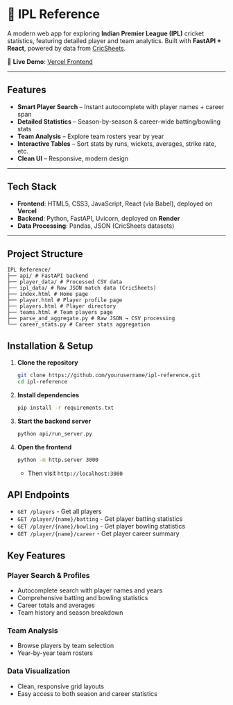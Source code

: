 # 🏏 IPL Reference  

A modern web app for exploring **Indian Premier League (IPL)** cricket statistics, featuring detailed player and team analytics. Built with **FastAPI + React**, powered by data from [CricSheets](https://cricsheet.org/).  

🔗 **Live Demo**: [Vercel Frontend](https://ipl-reference.vercel.app)

---

## Features  

- **Smart Player Search** – Instant autocomplete with player names + career span  
- **Detailed Statistics** – Season-by-season & career-wide batting/bowling stats  
- **Team Analysis** – Explore team rosters year by year  
- **Interactive Tables** – Sort stats by runs, wickets, averages, strike rate, etc.  
- **Clean UI** – Responsive, modern design  

---

## Tech Stack  

- **Frontend**: HTML5, CSS3, JavaScript, React (via Babel), deployed on **Vercel**  
- **Backend**: Python, FastAPI, Uvicorn, deployed on **Render**  
- **Data Processing**: Pandas, JSON (CricSheets datasets)  

---

## Project Structure  

```
IPL Reference/
├── api/ # FastAPI backend
├── player_data/ # Processed CSV data
├── ipl_data/ # Raw JSON match data (CricSheets)
├── index.html # Home page
├── player.html # Player profile page
├── players.html # Player directory
├── teams.html # Team players page
├── parse_and_aggregate.py # Raw JSON → CSV processing
└── career_stats.py # Career stats aggregation
```

## Installation & Setup

1. **Clone the repository**
   ```bash
   git clone https://github.com/yourusername/ipl-reference.git
   cd ipl-reference
   ```

2. **Install dependencies**
   ```bash
   pip install -r requirements.txt
   ```

3. **Start the backend server**
   ```bash
   python api/run_server.py
   ```

4. **Open the frontend**
   ```bash
   python -m http.server 3000
   ```
   - Then visit `http://localhost:3000`

## API Endpoints

- `GET /players` - Get all players
- `GET /player/{name}/batting` - Get player batting statistics
- `GET /player/{name}/bowling` - Get player bowling statistics
- `GET /player/{name}/career` - Get player career summary

## Key Features

### Player Search & Profiles
- Autocomplete search with player names and years
- Comprehensive batting and bowling statistics
- Career totals and averages
- Team history and season breakdown

### Team Analysis
- Browse players by team selection
- Year-by-year team rosters

### Data Visualization
- Clean, responsive grid layouts
- Easy access to both season and career statistics

